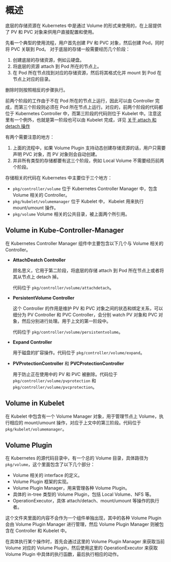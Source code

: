 # 概述 #

底层的存储资源在 Kubernetes 中是通过 Volume 的形式来使用的，在上层提供了 PV 和 PVC 对象来供用户直接配置和使用。

先看一个典型的使用流程，用户首先创建 PV 和 PVC 对象，然后创建 Pod，同时将 PVC 关联到 Pod。
对于底层的存储一般需要经历几个阶段：

1. 创建底层的存储资源，例如云硬盘。
2. 将底层的资源 attach 到 Pod 所在的节点上。
3. 在 Pod 所在节点找到对应的存储资源，然后将其格式化并 mount 到 Pod 在节点上对应的目录。

删除时则按照相反的步骤执行。

前两个阶段的工作由于不在 Pod 所在的节点上运行，因此可以由 Controller 完成，而第三个阶段则必须在 Pod 所在节点上运行。对应的，前两个阶段的代码都位于 Kubernetes Controller 中，而第三阶段的代码则位于 Kubelet 中。注意这里有一个例外，也就是第一阶段也可以由 Kubelet 完成，详见 [关于 attach 和 detach 操作](attach-detach.md)

有两个需要注意的地方：
1. 上面的流程中，如果 Volume Plugin 支持动态创建存储资源的话，用户只需要声明 PVC 对象，而 PV 对象则会自动创建。
1. 并非所有类型的存储都要有这三个阶段，例如 Local Volume 不需要经历前两个阶段。

存储相关的代码在 Kubernetes 中主要位于三个地方：

- `pkg/controller/volume` 位于 Kubernetes Controller Manager 中，包含 Volume 相关的 Controller。
- `pkg/kubelet/volumemanager` 位于 Kubelet 中， Kubelet 用来执行 mount/umount 操作。
- `pkg/volume` Volume 相关的公共目录，被上面两个所引用。

## Volume in Kube-Controller-Manager ##

在 Kubernetes Controller Manager 组件中主要包含以下几个与 Volume 相关的 Controller。

- **AttachDeatch Controller**

  顾名思义，它用于第二阶段，将底层的存储 attach 到 Pod 所在节点上或者将其从节点上 detach 掉。

  代码位于 `pkg/controller/volume/attachdetach`。

- **PersistentVolume Controller**

  这个 Controller 的作用是维护 PV 和 PVC 对象之间的状态和绑定关系，可以细分为 PV Controller 和 PVC Controller，会分别 watch PV 对象和 PVC 对象，然后分别进行处理。用于上文的第一阶段中。

  代码位于 `pkg/controller/volume/persistentvolume`。

- **Expand Controller**

  用于磁盘的扩容操作。代码位于 `pkg/controller/volume/expand`。

- **PVProtectionController** 和 **PVCProtectionController**

  用于防止正在使用中的 PV 和 PVC 被删除。代码位于 `pkg/controller/volume/pvprotection` 和 `pkg/controller/volume/pvcprotection`。

## Volume in Kubelet ##

在 Kubelet 中包含有一个 Volume Manager 对象，用于管理节点上 Volume，执行相应的 mount/umount 操作，对应于上文中的第三阶段。代码位于 `pkg/kubelet/volumemanager`。

## Volume Plugin ##

在 Kubernetes 的源代码目录中，有一个总的 Volume 目录，具体路径为 `pkg/volume`，这个里面包含了以下几个部分：

- Volume 相关的 interface 的定义。
- Volume Plugin 框架的实现。
- Volume Plugin Manager，用来管理各种 Volume Plugin。
- 具体的 in-tree 类型的 Volume Plugin，包括 Local Volume、NFS 等。
- OperationExecutor，具体 attach/detach、mount/umount 等操作的执行者。

这个文件夹里面的内容不会作为一个组件单独出现，其中的各种 Volume Plugin 会由 Volume Plugin Manager 进行管理，然后 Volume Plugin Manager 则被包含在 Controller 和 Kubelet 中。

在具体执行某个操作时，首先会通过这里的 Volume Plugin Manager 来获取当前 Volume 对应的 Volume Plugin，然后使用这里的 OperationExecutor 来获取 Volume Plugin 中具体的执行函数，最后执行相应的动作。
